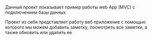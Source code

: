 Данный проект показывает пример работы web App (MVC) с подключением базы данных

Проект из себя представляет работу веб приложение с помощью которого мы можем добавить заметку, посмотреть все заметки, а также обновить или удалить ее